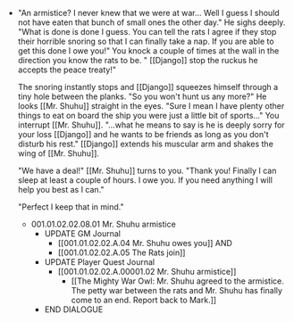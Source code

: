 - "An armistice? I never knew that we were at war… Well I guess I should not have eaten that bunch of small ones the other day." He sighs deeply. "What is done is done I guess. You can tell the rats I agree if they stop their horrible snoring so that I can finally take a nap. If you are able to get this done I owe you!" You knock a couple of times at the wall in the direction you know the rats to be. " [[Django]] stop the ruckus he accepts the peace treaty!" 
  
  The snoring instantly stops and [[Django]] squeezes himself through a tiny hole between the planks. "So you won't hunt us any more?" He looks [[Mr. Shuhu]] straight in the eyes. "Sure I mean I have plenty other things to eat on board the ship you were just a little bit of sports…" You interrupt [[Mr. Shuhu]]. "…what he means to say is he is deeply sorry for your loss [[Django]] and he wants to be friends as long as you don't disturb his rest." [[Django]] extends his muscular arm and shakes the wing of [[Mr. Shuhu]]. 
  
  "We have a deal!" [[Mr. Shuhu]] turns to you. "Thank you! Finally I can sleep at least a couple of hours. I owe you. If you need anything I will help you best as I can."
  
  "Perfect I keep that in mind."
	- 001.01.02.02.08.01 Mr. Shuhu armistice
		- UPDATE GM Journal
			- [[001.01.02.02.A.04 Mr. Shuhu owes you]] AND
			- [[001.01.02.02.A.05 The Rats join]]
		- UPDATE Player Quest Journal
			- [[001.01.02.02.A.00001.02 Mr. Shuhu armistice]]
				- [[The Mighty War Owl: Mr. Shuhu agreed to the armistice. The petty war between the rats and Mr. Shuhu has finally come to an end. Report back to Mark.]]
		- END DIALOGUE